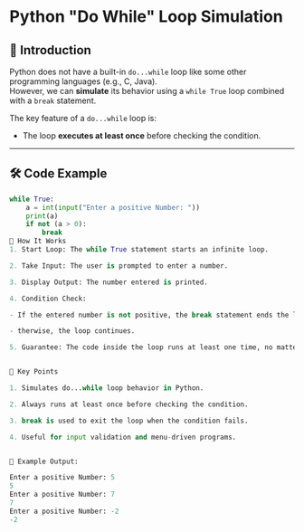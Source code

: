 # Python "Do While" Loop Simulation

## 📌 Introduction
Python does not have a built-in `do...while` loop like some other programming languages (e.g., C, Java).  
However, we can **simulate** its behavior using a `while True` loop combined with a `break` statement.

The key feature of a `do...while` loop is:
- The loop **executes at least once** before checking the condition.

---

## 🛠 Code Example
```python
while True:
    a = int(input("Enter a positive Number: "))
    print(a)
    if not (a > 0):
        break
📖 How It Works
1. Start Loop: The while True statement starts an infinite loop.

2. Take Input: The user is prompted to enter a number.

3. Display Output: The number entered is printed.

4. Condition Check:

- If the entered number is not positive, the break statement ends the loop.

- therwise, the loop continues.

5. Guarantee: The code inside the loop runs at least one time, no matter the input


🧠 Key Points

1. Simulates do...while loop behavior in Python.

2. Always runs at least once before checking the condition.

3. break is used to exit the loop when the condition fails.

4. Useful for input validation and menu-driven programs.


📂 Example Output:

Enter a positive Number: 5
5
Enter a positive Number: 7
7
Enter a positive Number: -2
-2
